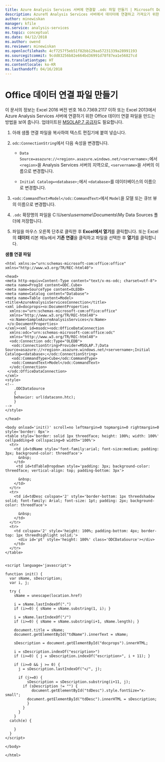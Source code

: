 ```yaml
---
title: Azure Analysis Services 서버에 연결할 .odc 파일 만들기 | Microsoft Docs
description: Azure의 Analysis Services 서버에서 데이터에 연결하고 가져오기 위한 Office 데이터 연결 파일을 만드는 방법에 대해 알아봅니다.
author: minewiskan
manager: kfile
ms.service: analysis-services
ms.topic: conceptual
ms.date: 04/12/2018
ms.author: owend
ms.reviewer: minewiskan
ms.openlocfilehash: 4cf7257f5eb51f82bb129aa57231339a28991193
ms.sourcegitcommit: 9cdd83256b82e664bd36991d78f87ea1e56827cd
ms.translationtype: HT
ms.contentlocale: ko-KR
ms.lasthandoff: 04/16/2018
---
```

# <a name="create-an-office-data-connection-file"></a>Office 데이터 연결 파일 만들기

이 문서의 정보는 Excel 2016 버전 번호 16.0.7369.2117 이하 또는 Excel 2013에서 Azure Analysis Services 서버에 연결하기 위한 Office 데이터 연결 파일을 만드는 방법을 보여 줍니다. 업데이트된 [MSOLAP.7 공급자](analysis-services-data-providers.md)도 필요합니다.


1. 아래 샘플 연결 파일을 복사하여 텍스트 편집기에 붙여 넣습니다. 

2. `odc:ConnectionString`에서 다음 속성을 변경합니다.

    *   `Data Source=asazure://<region>.asazure.windows.net/<servername>;`에서 `<region>`을 Analysis Services 서버의 지역으로, `<servername>`을 서버의 이름으로 변경합니다.

    *   `Initial Catalog=<database>;`에서 `<database>`를 데이터베이스의 이름으로 변경합니다.

3. `<odc:CommandText>Model</odc:CommandText>`에서 `Model`을 모델 또는 큐브 뷰의 이름으로 변경합니다. 

4. `.odc` 확장명의 파일을 C:\Users\\*username*\Documents\My Data Sources 폴더에 저장합니다.

5. 파일을 마우스 오른쪽 단추로 클릭한 후 **Excel에서 열기**를 클릭합니다. 또는 Excel의 **데이터** 리본 메뉴에서 **기존 연결**을 클릭하고 파일을 선택한 후 **열기**를 클릭합니다.



**샘플 연결 파일**
```
<html xmlns:o="urn:schemas-microsoft-com:office:office"
xmlns="http://www.w3.org/TR/REC-html40">

<head>
<meta http-equiv=Content-Type content="text/x-ms-odc; charset=utf-8">
<meta name=ProgId content=ODC.Cube>
<meta name=SourceType content=OLEDB>
<meta name=Catalog content="Database">
<meta name=Table content=Model>
<title>AzureAnalysisServicesConnection</title>
<xml id=docprops><o:DocumentProperties
  xmlns:o="urn:schemas-microsoft-com:office:office"
  xmlns="http://www.w3.org/TR/REC-html40">
  <o:Name>SampleAzureAnalysisServices</o:Name>
 </o:DocumentProperties>
</xml><xml id=msodc><odc:OfficeDataConnection
  xmlns:odc="urn:schemas-microsoft-com:office:odc"
  xmlns="http://www.w3.org/TR/REC-html40">
  <odc:Connection odc:Type="OLEDB">
   <odc:ConnectionString>Provider=MSOLAP.7;Data Source=asazure://<region>.asazure.windows.net/<servername>;Initial Catalog=<database>;</odc:ConnectionString>
   <odc:CommandType>Cube</odc:CommandType>
   <odc:CommandText>Model</odc:CommandText>
  </odc:Connection>
 </odc:OfficeDataConnection>
</xml>
<style>
<!--
    .ODCDataSource
    {
    behavior: url(dataconn.htc);
    }
-->
</style>
 
</head>

<body onload='init()' scroll=no leftmargin=0 topmargin=0 rightmargin=0 style='border: 0px'>
<table style='border: solid 1px threedface; height: 100%; width: 100%' cellpadding=0 cellspacing=0 width='100%'> 
  <tr> 
    <td id=tdName style='font-family:arial; font-size:medium; padding: 3px; background-color: threedface'> 
      &nbsp; 
    </td> 
     <td id=tdTableDropdown style='padding: 3px; background-color: threedface; vertical-align: top; padding-bottom: 3px'>

      &nbsp; 
    </td> 
  </tr> 
  <tr> 
    <td id=tdDesc colspan='2' style='border-bottom: 1px threedshadow solid; font-family: Arial; font-size: 1pt; padding: 2px; background-color: threedface'>

      &nbsp; 
    </td> 
  </tr> 
  <tr> 
    <td colspan='2' style='height: 100%; padding-bottom: 4px; border-top: 1px threedhighlight solid;'> 
      <div id='pt' style='height: 100%' class='ODCDataSource'></div> 
    </td> 
  </tr> 
</table> 

  
<script language='javascript'> 

function init() { 
  var sName, sDescription; 
  var i, j; 
  
  try { 
    sName = unescape(location.href) 
  
    i = sName.lastIndexOf(".") 
    if (i>=0) { sName = sName.substring(1, i); } 
  
    i = sName.lastIndexOf("/") 
    if (i>=0) { sName = sName.substring(i+1, sName.length); } 

    document.title = sName; 
    document.getElementById("tdName").innerText = sName; 

    sDescription = document.getElementById("docprops").innerHTML; 
  
    i = sDescription.indexOf("escription>") 
    if (i>=0) { j = sDescription.indexOf("escription>", i + 11); } 

    if (i>=0 && j >= 0) { 
      j = sDescription.lastIndexOf("</", j); 

      if (j>=0) { 
          sDescription = sDescription.substring(i+11, j); 
        if (sDescription != "") { 
            document.getElementById("tdDesc").style.fontSize="x-small"; 
          document.getElementById("tdDesc").innerHTML = sDescription; 
          } 
        } 
      } 
    } 
  catch(e) { 

    } 
  } 
</script> 

</body> 
 
</html>

```



